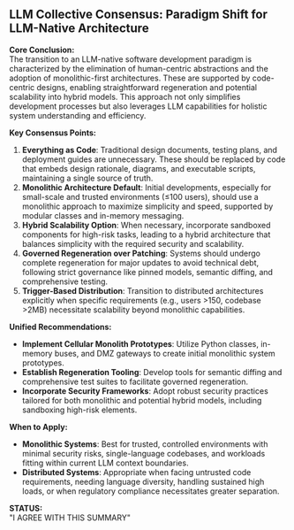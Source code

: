 ## LLM Collective Consensus: Paradigm Shift for LLM-Native Architecture

**Core Conclusion:**  
The transition to an LLM-native software development paradigm is characterized by the elimination of human-centric abstractions and the adoption of monolithic-first architectures. These are supported by code-centric designs, enabling straightforward regeneration and potential scalability into hybrid models. This approach not only simplifies development processes but also leverages LLM capabilities for holistic system understanding and efficiency.

**Key Consensus Points:**
1. **Everything as Code**: Traditional design documents, testing plans, and deployment guides are unnecessary. These should be replaced by code that embeds design rationale, diagrams, and executable scripts, maintaining a single source of truth.
2. **Monolithic Architecture Default**: Initial developments, especially for small-scale and trusted environments (≤100 users), should use a monolithic approach to maximize simplicity and speed, supported by modular classes and in-memory messaging.
3. **Hybrid Scalability Option**: When necessary, incorporate sandboxed components for high-risk tasks, leading to a hybrid architecture that balances simplicity with the required security and scalability.
4. **Governed Regeneration over Patching**: Systems should undergo complete regeneration for major updates to avoid technical debt, following strict governance like pinned models, semantic diffing, and comprehensive testing.
5. **Trigger-Based Distribution**: Transition to distributed architectures explicitly when specific requirements (e.g., users >150, codebase >2MB) necessitate scalability beyond monolithic capabilities.

**Unified Recommendations:**
- **Implement Cellular Monolith Prototypes**: Utilize Python classes, in-memory buses, and DMZ gateways to create initial monolithic system prototypes.
- **Establish Regeneration Tooling**: Develop tools for semantic diffing and comprehensive test suites to facilitate governed regeneration.
- **Incorporate Security Frameworks**: Adopt robust security practices tailored for both monolithic and potential hybrid models, including sandboxing high-risk elements.

**When to Apply:**
- **Monolithic Systems**: Best for trusted, controlled environments with minimal security risks, single-language codebases, and workloads fitting within current LLM context boundaries.
- **Distributed Systems**: Appropriate when facing untrusted code requirements, needing language diversity, handling sustained high loads, or when regulatory compliance necessitates greater separation.

**STATUS:**  
"I AGREE WITH THIS SUMMARY"